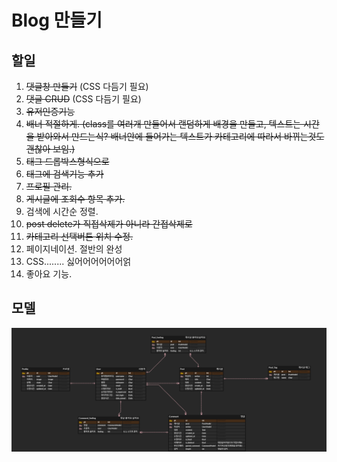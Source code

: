 # Blog 만들기

## 할일

1. ~~댓글창 만들기~~ (CSS 다듬기 필요)
2. ~~댓글 CRUD~~ (CSS 다듬기 필요)
3. ~~유저인증기능~~
4. ~~배너 적절하게. (class를 여러개 만들어서 랜덤하게 배경을 만들고, 텍스트는 시간을 받아와서 만드는식? 배너안에 들어가는 텍스트가 카테고리에 따라서 바뀌는것도 괜찮아 보임.)~~
5. ~~태그 드롭박스형식으로~~
6. ~~태그에 검색기능 추가~~
7. ~~프로필 관리.~~
8. ~~게시글에 조회수 항목 추가.~~
9. 검색에 시간순 정렬.
10. ~~post delete가 직접삭제가 아니라 간접삭제로~~
11. ~~카테고리 선택버튼 위치 수정.~~
12. 페이지네이션. 절반의 완성
13. CSS........ 싫어어어어어어얽
14. 좋아요 기능.

## 모델
<img src="./readme/model.png">

